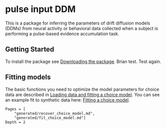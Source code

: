 # pulse input DDM

This is a package for inferring the parameters of drift diffusion models (DDMs) from neural activity or behavioral data collected when a subject is performing a pulse-based evidence accumulation task.

## Getting Started

To install the package see [Downloading the package](@ref). Brian test. Test again. 

## Fitting models

The basic functions you need to optimize the model parameters for choice data are described in [Loading data and fitting a choice model](@ref). You can see an example fit to synthetic data here: [Fitting a choice model](@ref).

```@contents
Pages = [
    "generated/recover_choice_model.md",
    "generated/fit_choice_model.md"]
Depth = 2
```
